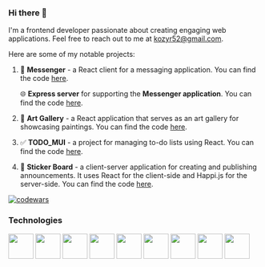 ### Hi there 👋

I'm a frontend developer passionate about creating engaging web applications. Feel free to reach out to me at [kozyr52@gmail.com](mailto:kozyr52@gmail.com).

Here are some of my notable projects:

1. 📱 **Messenger** - a React client for a messaging application. You can find the code [here](https://github.com/RomanovViacheslav/Messenger_client).

   🌐 **Express server** for supporting the **Messenger application**. You can find the code [here](https://github.com/RomanovViacheslav/serverSN).
   
3. 🎨 **Art Gallery** - a React application that serves as an art gallery for showcasing paintings. You can find the code [here](https://github.com/RomanovViacheslav/artGallery).

4. ✅ **TODO_MUI** - a project for managing to-do lists using React. You can find the code [here](https://github.com/RomanovViacheslav/TODO_MUI).

5. 📌 **Sticker Board** - a client-server application for creating and publishing announcements. It uses React for the client-side and Happi.js for the server-side. You can find the code [here](https://github.com/RomanovViacheslav/Sticker_Board).

[![codewars](https://www.codewars.com/users/Romanov%20Viacheslav/badges/small)](https://www.codewars.com/users/Romanov%20Viacheslav)

### Technologies

<img src="https://upload.wikimedia.org/wikipedia/commons/6/6a/JavaScript-logo.png" width="50" height="50"> <!-- JavaScript -->
<img src="https://upload.wikimedia.org/wikipedia/commons/4/4c/Typescript_logo_2020.svg" width="50" height="50"> <!-- TypeScript -->
<img src="https://upload.wikimedia.org/wikipedia/commons/a/a7/React-icon.svg" width="50" height="50"> <!-- React -->
<img src="https://upload.wikimedia.org/wikipedia/commons/4/49/Redux.png" width="50" height="50"> <!-- Redux -->
<img src="https://upload.wikimedia.org/wikipedia/commons/9/95/Vue.js_Logo_2.svg" width="50" height="50"> <!-- Vue.js -->
<img src="https://upload.wikimedia.org/wikipedia/commons/3/38/HTML5_Badge.svg" width="50" height="50"> <!-- HTML5 -->
<img src="https://upload.wikimedia.org/wikipedia/commons/d/d5/CSS3_logo_and_wordmark.svg" width="50" height="50"> <!-- CSS3 -->
<img src="https://material-ui.com/static/logo_raw.svg" width="50" height="50"> <!-- Material-UI -->
<img src="https://gw.alipayobjects.com/zos/rmsportal/KDpgvguMpGfqaHPjicRK.svg" width="50" height="50"> <!-- Ant Design -->
<!--
**RomanovViacheslav/RomanovViacheslav** is a ✨ _special_ ✨ repository because its `README.md` (this file) appears on your GitHub profile.

Here are some ideas to get you started:

- 🔭 I’m currently working on ...
- 🌱 I’m currently learning ...
- 👯 I’m looking to collaborate on ...
- 🤔 I’m looking for help with ...
- 💬 Ask me about ...
- 📫 How to reach me: ...
- 😄 Pronouns: ...
- ⚡ Fun fact: ...
-->
